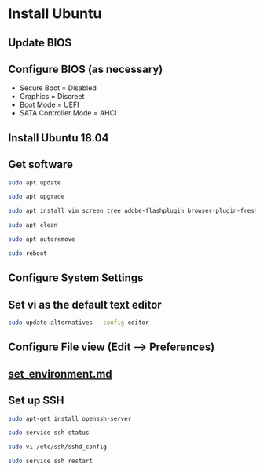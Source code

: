 # Install Ubuntu

## Update BIOS

## Configure BIOS (as necessary)

-   Secure Boot = Disabled
-   Graphics = Discreet
-   Boot Mode = UEFI
-   SATA Controller Mode = AHCI

## Install Ubuntu 18.04

## Get software

```sh
sudo apt update

sudo apt upgrade

sudo apt install vim screen tree adobe-flashplugin browser-plugin-freshplayer-pepperflash gparted exfat-fuse exfat-utils

sudo apt clean

sudo apt autoremove

sudo reboot
```

## Configure System Settings

## Set vi as the default text editor

```sh
sudo update-alternatives --config editor
```

## Configure File view (Edit --> Preferences)

## [set_environment.md](set_environment.md)

## Set up SSH

```sh
sudo apt-get install openssh-server

sudo service ssh status

sudo vi /etc/ssh/sshd_config

sudo service ssh restart
```
